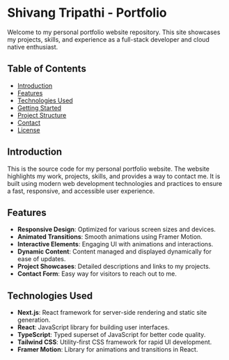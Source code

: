 # Shivang Tripathi - Portfolio

Welcome to my personal portfolio website repository. This site showcases my projects, skills, and experience as a full-stack developer and cloud native enthusiast.

## Table of Contents

- [Introduction](#introduction)
- [Features](#features)
- [Technologies Used](#technologies-used)
- [Getting Started](#getting-started)
- [Project Structure](#project-structure)
- [Contact](#contact)
- [License](#license)

## Introduction

This is the source code for my personal portfolio website. The website highlights my work, projects, skills, and provides a way to contact me. It is built using modern web development technologies and practices to ensure a fast, responsive, and accessible user experience.

## Features

- **Responsive Design**: Optimized for various screen sizes and devices.
- **Animated Transitions**: Smooth animations using Framer Motion.
- **Interactive Elements**: Engaging UI with animations and interactions.
- **Dynamic Content**: Content managed and displayed dynamically for ease of updates.
- **Project Showcases**: Detailed descriptions and links to my projects.
- **Contact Form**: Easy way for visitors to reach out to me.

## Technologies Used

- **Next.js**: React framework for server-side rendering and static site generation.
- **React**: JavaScript library for building user interfaces.
- **TypeScript**: Typed superset of JavaScript for better code quality.
- **Tailwind CSS**: Utility-first CSS framework for rapid UI development.
- **Framer Motion**: Library for animations and transitions in React.


